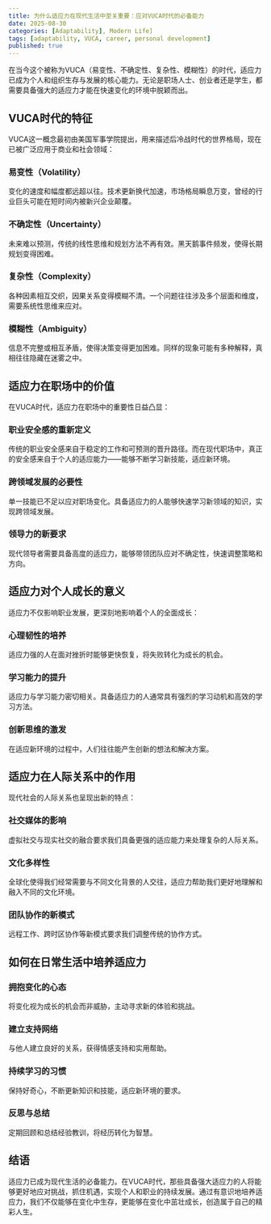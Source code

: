 ```yaml
---
title: 为什么适应力在现代生活中至关重要：应对VUCA时代的必备能力
date: 2025-08-30
categories: [Adaptability], Modern Life]
tags: [adaptability, VUCA, career, personal development]
published: true
---
```


在当今这个被称为VUCA（易变性、不确定性、复杂性、模糊性）的时代，适应力已成为个人和组织生存与发展的核心能力。无论是职场人士、创业者还是学生，都需要具备强大的适应力才能在快速变化的环境中脱颖而出。

## VUCA时代的特征

VUCA这一概念最初由美国军事学院提出，用来描述后冷战时代的世界格局，现在已被广泛应用于商业和社会领域：

### 易变性（Volatility）
变化的速度和幅度都远超以往。技术更新换代加速，市场格局瞬息万变，曾经的行业巨头可能在短时间内被新兴企业颠覆。

### 不确定性（Uncertainty）
未来难以预测，传统的线性思维和规划方法不再有效。黑天鹅事件频发，使得长期规划变得困难。

### 复杂性（Complexity）
各种因素相互交织，因果关系变得模糊不清。一个问题往往涉及多个层面和维度，需要系统性思维来应对。

### 模糊性（Ambiguity）
信息不完整或相互矛盾，使得决策变得更加困难。同样的现象可能有多种解释，真相往往隐藏在迷雾之中。

## 适应力在职场中的价值

在VUCA时代，适应力在职场中的重要性日益凸显：

### 职业安全感的重新定义
传统的职业安全感来自于稳定的工作和可预测的晋升路径。而在现代职场中，真正的安全感来自于个人的适应能力——能够不断学习新技能，适应新环境。

### 跨领域发展的必要性
单一技能已不足以应对职场变化。具备适应力的人能够快速学习新领域的知识，实现跨领域发展。

### 领导力的新要求
现代领导者需要具备高度的适应力，能够带领团队应对不确定性，快速调整策略和方向。

## 适应力对个人成长的意义

适应力不仅影响职业发展，更深刻地影响着个人的全面成长：

### 心理韧性的培养
适应力强的人在面对挫折时能够更快恢复，将失败转化为成长的机会。

### 学习能力的提升
适应力与学习能力密切相关。具备适应力的人通常具有强烈的学习动机和高效的学习方法。

### 创新思维的激发
在适应新环境的过程中，人们往往能产生创新的想法和解决方案。

## 适应力在人际关系中的作用

现代社会的人际关系也呈现出新的特点：

### 社交媒体的影响
虚拟社交与现实社交的融合要求我们具备更强的适应能力来处理复杂的人际关系。

### 文化多样性
全球化使得我们经常需要与不同文化背景的人交往，适应力帮助我们更好地理解和融入不同的文化环境。

### 团队协作的新模式
远程工作、跨时区协作等新模式要求我们调整传统的协作方式。

## 如何在日常生活中培养适应力

### 拥抱变化的心态
将变化视为成长的机会而非威胁，主动寻求新的体验和挑战。

### 建立支持网络
与他人建立良好的关系，获得情感支持和实用帮助。

### 持续学习的习惯
保持好奇心，不断更新知识和技能，适应新环境的要求。

### 反思与总结
定期回顾和总结经验教训，将经历转化为智慧。

## 结语

适应力已成为现代生活的必备能力。在VUCA时代，那些具备强大适应力的人将能够更好地应对挑战，抓住机遇，实现个人和职业的持续发展。通过有意识地培养适应力，我们不仅能够在变化中生存，更能够在变化中茁壮成长，创造属于自己的精彩人生。